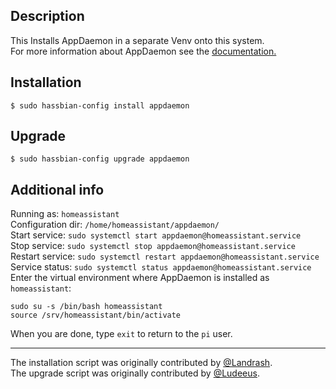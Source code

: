 ## Description
This Installs AppDaemon in a separate Venv onto this system.  
For more information about AppDaemon see the [documentation.](http://appdaemon.readthedocs.io/en/latest/)

## Installation
```
$ sudo hassbian-config install appdaemon
```

## Upgrade
```
$ sudo hassbian-config upgrade appdaemon
```

## Additional info
Running as: `homeassistant`  
Configuration dir: `/home/homeassistant/appdaemon/`  
Start service: `sudo systemctl start appdaemon@homeassistant.service`  
Stop service: `sudo systemctl stop appdaemon@homeassistant.service`  
Restart service: `sudo systemctl restart appdaemon@homeassistant.service`  
Service status: `sudo systemctl status appdaemon@homeassistant.service`  
Enter the virtual environment where AppDaemon is installed as `homeassistant`:
```
sudo su -s /bin/bash homeassistant
source /srv/homeassistant/bin/activate
```
When you are done, type `exit` to return to the `pi` user.

***
The installation script was originally contributed by [@Landrash](https://github.com/landrash).  
The upgrade script was originally contributed by [@Ludeeus](https://github.com/ludeeus).
